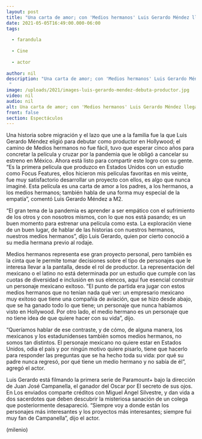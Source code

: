 ```yaml
---
layout: post
title: "Una carta de amor; con 'Medios hermanos' Luis Gerardo Méndez llega al cine de Hollywood"
date: 2021-05-05T16:49:00.000-06:00
tags:
  
  - farandula
  
  - Cine
  
  - actor
  
author: nil
description: "Una carta de amor; con 'Medios hermanos' Luis Gerardo Méndez llega al cine de Hollywood "
image: /uploads/2021/images-luis-gerardo-mendez-debuta-productor.jpg
video: nil
audio: nil
alt: Una carta de amor; con 'Medios hermanos' Luis Gerardo Méndez llega al cine de Hollywood
front: false
section: Espectáculos
---
```


Una historia sobre migración y el lazo que une a la familia fue la que Luis Gerardo Méndez eligió para debutar como productor en Hollywood; el camino de Medios hermanos no fue fácil, tuvo que esperar cinco años para concretar la película y cruzar por la pandemia que le obligó a cancelar su estreno en México. Ahora está listo para compartir este logro con su gente. “Es la primera película que produzco en Estados Unidos con un estudio como Focus Features, ellos hicieron mis películas favoritas en mis veinte, fue muy satisfactorio desarrollar un proyecto con ellos, es algo que nunca imaginé. Esta película es una carta de amor a los padres, a los hermanos, a los medios hermanos; también habla de una forma muy especial de la empatía”, comentó Luis Gerardo Méndez a M2. 

“El gran tema de la pandemia es aprender a ser empático con el sufrimiento de los otros y con nosotros mismos, con lo que nos está pasando; es un buen momento para estrenar una película como esta. La exploración viene de un buen lugar, de hablar de las historias con nuestros hermanos, nuestros medios hermanos”, dijo Luis Gerardo, quien por cierto conoció a su media hermana previo al rodaje. 

Medios hermanos representa ese gran proyecto personal, pero también es la cinta que le permite tomar decisiones sobre el tipo de personajes que le interesa llevar a la pantalla, desde el rol de productor. La representación del mexicano o el latino no está determinada por un estudio que cumple con las cuotas de diversidad e inclusión en sus elencos, aquí fue esencial construir un personaje mexicano exitoso. “El punto de partida era jugar con estos medios hermanos que no tenían nada qué ver: un empresario mexicano muy exitoso que tiene una compañía de aviación, que se hizo desde abajo, que se ha ganado todo lo que tiene; un personaje que nunca habíamos visto en Hollywood. Por otro lado, el medio hermano es un personaje que no tiene idea de que quiere hacer con su vida”, dijo. 

“Queríamos hablar de ese contraste, y de cómo, de alguna manera, los mexicanos y los estadunidenses también somos medios hermanos, no somos tan distintos. El personaje mexicano no quiere estar en Estados Unidos, odia el país y por ningún motivo quiere pisarlo, tiene que hacerlo para responder las preguntas que se ha hecho toda su vida: por qué su padre nunca regresó, por qué tiene un medio hermano y no sabía de él”, agregó el actor. 

Luis Gerardo está filmando la primera serie de Paramount+ bajo la dirección de Juan José Campanella, el ganador del Oscar por El secreto de sus ojos. En Los enviados comparte créditos con Miguel Ángel Silvestre, y dan vida a dos sacerdotes que deben descubrir la misteriosa sanación de un colega que posteriormente desapareció. “Siempre voy a donde están los personajes más interesantes y los proyectos más interesantes; siempre fui muy fan de Campanella”, dijo el actor. 

(milenio)